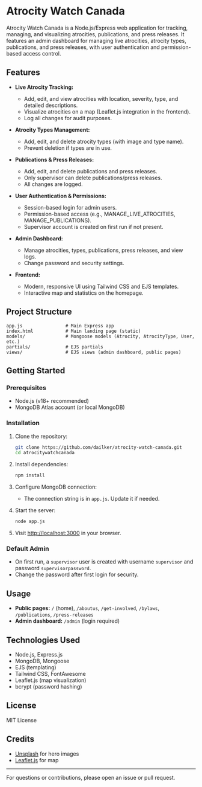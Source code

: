 # Atrocity Watch Canada

Atrocity Watch Canada is a Node.js/Express web application for tracking, managing, and visualizing atrocities, publications, and press releases. It features an admin dashboard for managing live atrocities, atrocity types, publications, and press releases, with user authentication and permission-based access control.

## Features

- **Live Atrocity Tracking:**
  - Add, edit, and view atrocities with location, severity, type, and detailed descriptions.
  - Visualize atrocities on a map (Leaflet.js integration in the frontend).
  - Log all changes for audit purposes.

- **Atrocity Types Management:**
  - Add, edit, and delete atrocity types (with image and type name).
  - Prevent deletion if types are in use.

- **Publications & Press Releases:**
  - Add, edit, and delete publications and press releases.
  - Only supervisor can delete publications/press releases.
  - All changes are logged.

- **User Authentication & Permissions:**
  - Session-based login for admin users.
  - Permission-based access (e.g., MANAGE_LIVE_ATROCITIES, MANAGE_PUBLICATIONS).
  - Supervisor account is created on first run if not present.

- **Admin Dashboard:**
  - Manage atrocities, types, publications, press releases, and view logs.
  - Change password and security settings.

- **Frontend:**
  - Modern, responsive UI using Tailwind CSS and EJS templates.
  - Interactive map and statistics on the homepage.

## Project Structure

```
app.js                # Main Express app
index.html            # Main landing page (static)
models/               # Mongoose models (Atrocity, AtrocityType, User, etc.)
partials/             # EJS partials
views/                # EJS views (admin dashboard, public pages)
```

## Getting Started

### Prerequisites
- Node.js (v18+ recommended)
- MongoDB Atlas account (or local MongoDB)

### Installation
1. Clone the repository:
   ```sh
   git clone https://github.com/dailker/atrocity-watch-canada.git
   cd atrocitywatchcanada
   ```
2. Install dependencies:
   ```sh
   npm install
   ```
3. Configure MongoDB connection:
   - The connection string is in `app.js`. Update it if needed.

4. Start the server:
   ```sh
   node app.js
   ```
5. Visit [http://localhost:3000](http://localhost:3000) in your browser.

### Default Admin
- On first run, a `supervisor` user is created with username `supervisor` and password `supervisorpassword`.
- Change the password after first login for security.

## Usage
- **Public pages:** `/` (home), `/aboutus`, `/get-involved`, `/bylaws`, `/publications`, `/press-releases`
- **Admin dashboard:** `/admin` (login required)

## Technologies Used
- Node.js, Express.js
- MongoDB, Mongoose
- EJS (templating)
- Tailwind CSS, FontAwesome
- Leaflet.js (map visualization)
- bcrypt (password hashing)

## License
MIT License

## Credits
- [Unsplash](https://unsplash.com/) for hero images
- [Leaflet.js](https://leafletjs.com/) for map

---

For questions or contributions, please open an issue or pull request.
